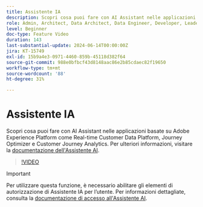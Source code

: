 ```yaml
---
title: Assistente IA
description: Scopri cosa puoi fare con AI Assistant nelle applicazioni basate su Adobe Experience Platform come Real-time Customer Data Platform, Journey Optimizer e Customer Journey Analytics.
role: Admin, Architect, Data Architect, Data Engineer, Developer, Leader, User
level: Beginner
doc-type: Feature Video
duration: 143
last-substantial-update: 2024-06-14T00:00:00Z
jira: KT-15749
exl-id: 15b9a4e3-0971-4460-859b-45118d382f64
source-git-commit: 988e0bfbcf43d8148aac86e2b85cdaec82f19650
workflow-type: tm+mt
source-wordcount: '88'
ht-degree: 31%

---
```


# Assistente IA

Scopri cosa puoi fare con AI Assistant nelle applicazioni basate su Adobe Experience Platform come Real-time Customer Data Platform, Journey Optimizer e Customer Journey Analytics. Per ulteriori informazioni, visitare la [documentazione dell&#39;Assistente AI](https://experienceleague.adobe.com/en/docs/experience-platform/ai-assistant/home).

>[!VIDEO](https://video.tv.adobe.com/v/3429845/?learn=on)

>[!IMPORTANT]
>
> Per utilizzare questa funzione, è necessario abilitare gli elementi di autorizzazione di Assistente IA per l’utente. Per informazioni dettagliate, consulta la [documentazione di accesso all&#39;Assistente AI](https://experienceleague.adobe.com/en/docs/experience-platform/ai-assistant/access).
